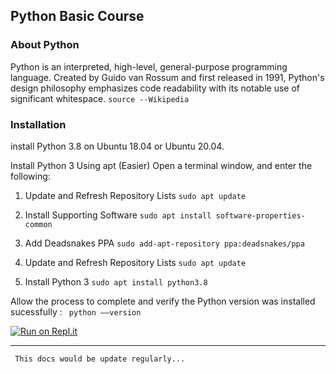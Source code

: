 ## Python Basic Course

### About Python
Python is an interpreted, high-level, general-purpose programming language. Created by Guido van Rossum and first released in 1991, Python's design philosophy emphasizes code readability with its notable use of significant whitespace. 
```source --Wikipedia```

### Installation
install Python 3.8 on Ubuntu 18.04 or Ubuntu 20.04.

Install Python 3 Using apt (Easier)
Open a terminal window, and enter the following:

1. Update and Refresh Repository Lists
``` sudo apt update ```

2. Install Supporting Software
``` sudo apt install software-properties-common ```

3. Add Deadsnakes PPA
``` sudo add-apt-repository ppa:deadsnakes/ppa ```
4. Update and Refresh Repository Lists
``` sudo apt update ```

5. Install Python 3
``` sudo apt install python3.8 ```


Allow the process to complete and verify the Python version was installed sucessfully :
``` python ––version```


[![Run on Repl.it](https://repl.it/badge/github/ivandi1980/Python_Basic_Course)](https://repl.it/github/ivandi1980/Python_Basic_Course)

-------------------
``` This docs would be update regularly...```


